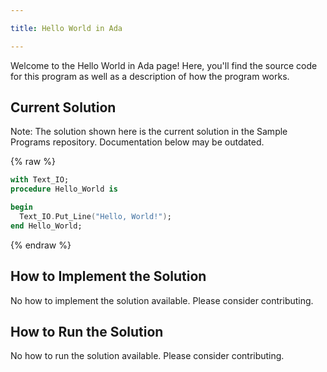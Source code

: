 ```yaml
---

title: Hello World in Ada

---
```


Welcome to the Hello World in Ada page! Here, you'll find the source code for this program as well as a description of how the program works.

## Current Solution

Note: The solution shown here is the current solution in the Sample Programs repository. Documentation below may be outdated.

{% raw %}

```Ada
with Text_IO;
procedure Hello_World is

begin
  Text_IO.Put_Line("Hello, World!");
end Hello_World;

```

{% endraw %}

## How to Implement the Solution

No how to implement the solution available. Please consider contributing.

## How to Run the Solution

No how to run the solution available. Please consider contributing.